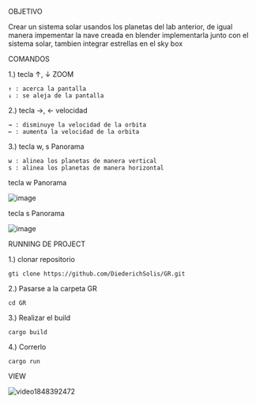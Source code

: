 OBJETIVO

<P>
Crear un sistema solar usandos los planetas del lab anterior, de igual manera impementar la nave creada en blender 
implementarla junto con el sistema solar, tambien integrar estrellas en el sky box
</P>

COMANDOS
<p>
1.) tecla ↑, ↓  ZOOM
</p>
  
```
↑ : acerca la pantalla
↓ : se aleja de la pantalla
```

<p>
2.) tecla →, ←  velocidad
</p>

```
→ : disminuye la velocidad de la orbita 
← : aumenta la velocidad de la orbita
```

<p>
3.) tecla w, s  Panorama
</p>

```
w : alinea los planetas de manera vertical
s : alinea los planetas de manera horizontal
```
<p> 
tecla  w  Panorama
</p>

![image](https://github.com/user-attachments/assets/935e378c-9313-40af-8239-526e58a3dd59)


<p> 
tecla  s  Panorama
</p>

![image](https://github.com/user-attachments/assets/3d67ff67-065e-4bc5-b42c-4270bf11cdce)


RUNNING DE PROJECT
<p>
1.) clonar repositorio
</p>

```
gti clone https://github.com/DiederichSolis/GR.git
```

<p>
2.) Pasarse a la carpeta GR
</p>

```
cd GR
```

<p>
3.) Realizar el build
</p>

```
cargo build
```

4.) Correrlo
</p>

```
cargo run 
```


VIEW

![video1848392472](https://github.com/user-attachments/assets/a2f8f96b-f261-44d2-8d87-0483e3a77bf7)


